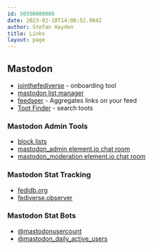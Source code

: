 ```yaml
---
id: 50500000000
date: 2023-02-10T14:06:52.984Z
author: Stefan Hayden
title: Links
layout: page
---
```


## Mastodon
- [jointhefediverse](https://jointhefediverse.net/) - onboarding tool
- [mastodon list manager](https://www.mastodonlistmanager.org)
- [feedseer](https://news.feedseer.com/) - Aggregates links on your feed
- [Toot Finder](https://tootfinder.ch) - search toots

### Mastodon Admin Tools
- [block lists](https://writer.oliphant.social/oliphant/the-oliphant-social-blocklist)
- [mastodon_admin element.io chat room](https://app.element.io/#/room/#mastodon_admin:matrix.org)
- [mastodon_moderation element.io chat room](https://app.element.io/#/room/#mastodon_moderation:matrix.org)


### Mastodon Stat Tracking
- [fedidb.org](https://fedidb.org/)
- [fediverse.observer](https://fediverse.observer/stats)

### Mastodon Stat Bots
- [@mastodonusercount](https://bitcoinhackers.org/@mastodonusercount/109840801177158271)
- [@mastodon_daily_active_users](https://botsin.space/@mastodon_daily_active_users)
